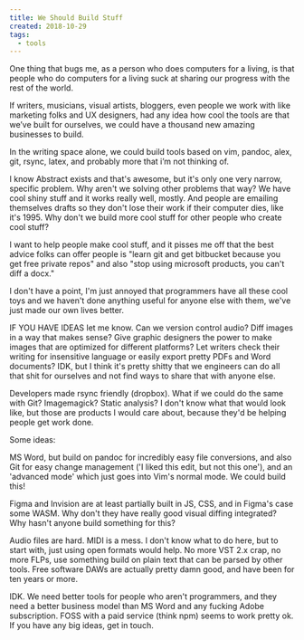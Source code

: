 ```yaml
---
title: We Should Build Stuff
created: 2018-10-29
tags:
  - tools
---
```


One thing that bugs me, as a person who does computers for a living, is that
people who do computers for a living suck at sharing our progress with the rest
of the world.

If writers, musicians, visual artists, bloggers, even people we work with like
marketing folks and UX designers, had any idea how cool the tools are that we’ve
built for ourselves, we could have a thousand new amazing businesses to build.

In the writing space alone, we could build tools based on vim, pandoc, alex,
git, rsync, latex, and probably more that i’m not thinking of.

I know Abstract exists and that's awesome, but it's only one very narrow,
specific problem. Why aren't we solving other problems that way? We have cool
shiny stuff and it works really well, mostly. And people are emailing themselves
drafts so they don't lose their work if their computer dies, like it's 1995. Why
don't we build more cool stuff for other people who create cool stuff?

I want to help people make cool stuff, and it pisses me off that the best advice
folks can offer people is "learn git and get bitbucket because you get free private
repos" and also "stop using microsoft products, you can't diff a docx."

I don't have a point, I'm just annoyed that programmers have all these cool toys
and we haven't done anything useful for anyone else with them, we've just made
our own lives better.

IF YOU HAVE IDEAS let me know. Can we version control audio? Diff images in a
way that makes sense? Give graphic designers the power to make images that are
optimized for different platforms? Let writers check their writing for
insensitive language or easily export pretty PDFs and Word documents? IDK, but I
think it's pretty shitty that we engineers can do all that shit for ourselves
and not find ways to share that with anyone else.

Developers made rsync friendly (dropbox). What if we could do the same with Git?
Imagemagick? Static analysis? I don't know what that would look like, but those
are products I would care about, because they'd be helping people get work done.

Some ideas:

MS Word, but build on pandoc for incredibly easy file conversions, and also Git
for easy change management ('I liked this edit, but not this one'), and an
'advanced mode' which just goes into Vim's normal mode. We could build this!

Figma and Invision are at least partially built in JS, CSS, and in Figma's case
some WASM. Why don't they have really good visual diffing integrated? Why hasn't
anyone build something for this?

Audio files are hard. MIDI is a mess. I don't know what to do here, but to start
with, just using open formats would help. No more VST 2.x crap, no more FLPs,
use something build on plain text that can be parsed by other tools. Free
software DAWs are actually pretty damn good, and have been for ten years or
more.

IDK. We need better tools for people who aren't programmers, and they need a
better business model than MS Word and any fucking Adobe subscription. FOSS with
a paid service (think npm) seems to work pretty ok. If you have any big ideas,
get in touch.
